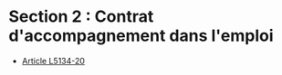 # Section 2 : Contrat d'accompagnement dans l'emploi

* [Article L5134-20](./LEGIARTI000028698696.md)
